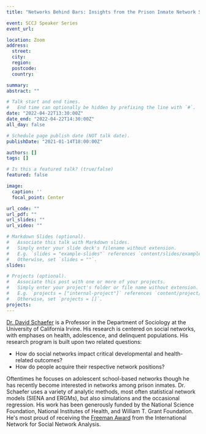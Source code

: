 ```yaml
---
title: "Networks Behind Bars: Insights from the Prison Inmate Network Study"

event: SCCJ Speaker Series
event_url: 

location: Zoom
address:
  street: 
  city: 
  region: 
  postcode: 
  country: 

summary: 
abstract: ""

# Talk start and end times.
#   End time can optionally be hidden by prefixing the line with `#`.
date: "2022-04-22T13:30:00Z"
date_end: "2022-04-22T14:30:00Z"
all_day: false

# Schedule page publish date (NOT talk date).
publishDate: "2021-01-14T18:00:00Z"

authors: []
tags: []

# Is this a featured talk? (true/false)
featured: false

image:
  caption: ''
  focal_point: Center

url_code: ""
url_pdf: ""
url_slides: ""
url_video: ""

# Markdown Slides (optional).
#   Associate this talk with Markdown slides.
#   Simply enter your slide deck's filename without extension.
#   E.g. `slides = "example-slides"` references `content/slides/example-slides.md`.
#   Otherwise, set `slides = ""`.
slides:

# Projects (optional).
#   Associate this post with one or more of your projects.
#   Simply enter your project's folder or file name without extension.
#   E.g. `projects = ["internal-project"]` references `content/project/deep-learning/index.md`.
#   Otherwise, set `projects = []`.
projects:
---
```


[Dr. David Schaefer](https://sites.google.com/site/drschaef/) is a Professor in the Department of Sociology at the University of California Irvine. His research is centered on social networks, with emphases on health, adolescence, and delinquent populations. His research program is built upon two related questions:

* How do social networks impact critical developmental and health-related outcomes?
* How do people acquire their respective network positions?

Oftentimes he focuses on adolescent school-based networks though he has recently become interested in networks among prison inmates. Dr. Schaefer uses a variety of analytic methods, most often statistical network models (SIENA and ERGMs), but also simulations and the occasional regression. His work has been generously funded by the National Science Foundation, National Institutes of Health, and William T. Grant Foundation. He's most proud of receiving the [Freeman Award](https://www.insna.org/freeman-award#) from the International Network for Social Network Analysis.
